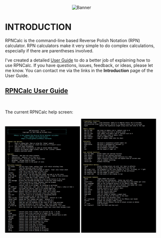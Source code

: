 <p style="text-align: center"> <img alt = "Banner" width="1024" src ="https://github.com/frossm/rpncalc/raw/master/graphics/ReadmeHeader.jpg"> </p> 

# INTRODUCTION

RPNCalc is the command-line based Reverse Polish Notation (RPN) calculator.  RPN calculators make it very simple to do complex calculations, especially if there are parentheses involved.

I've created a detailed [User Guide](https://frossm.github.io/RPNCalc-UserGuide) to do a better job of explaining how to use RPNCalc. If you have questions, issues, feedback, or ideas, please let me know.  You can contact me via the links in the **Introduction** page of the User Guide.

## [RPNCalc User Guide](https://frossm.github.io/RPNCalc-UserGuide/)

<br>

The current RPNCalc help screen:

<img alt="Screen Shot1" width="49%" src="https://github.com/frossm/rpncalc/raw/master/graphics/ScreenShot1.jpg">
<img alt="Screen Shot2" width="49%" src="https://github.com/frossm/rpncalc/raw/master/graphics/ScreenShot2.jpg">